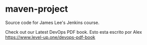 # maven-project
Source code for James Lee's Jenkins course.

Check out our Latest DevOps PDF book.
Esto esta escrito por Alex
https://www.level-up.one/devops-pdf-book
